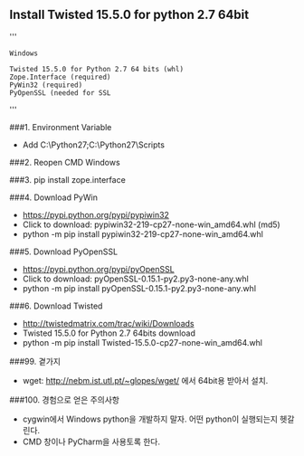 

## Install Twisted 15.5.0 for python 2.7 64bit

'''

    Windows
    
    Twisted 15.5.0 for Python 2.7 64 bits (​whl)
    ​Zope.Interface (required)
    ​PyWin32 (required)
    ​PyOpenSSL (needed for SSL
'''

###1. Environment Variable

  - Add C:\Python27;C:\Python27\Scripts

###2. Reopen CMD Windows 

###3. pip install zope.interface

###4. Download PyWin

  - https://pypi.python.org/pypi/pypiwin32
  - Click to download: pypiwin32-219-cp27-none-win_amd64.whl (md5)
  - python -m pip install pypiwin32-219-cp27-none-win_amd64.whl

###5. Download PyOpenSSL

  - https://pypi.python.org/pypi/pyOpenSSL
  - Click to download: pyOpenSSL-0.15.1-py2.py3-none-any.whl
  - python -m pip install pyOpenSSL-0.15.1-py2.py3-none-any.whl

###6. Download Twisted
  - http://twistedmatrix.com/trac/wiki/Downloads
  - Twisted 15.5.0 for Python 2.7 64bits download
  - python -m pip install Twisted-15.5.0-cp27-none-win_amd64.whl




###99. 곁가지

  - wget: http://nebm.ist.utl.pt/~glopes/wget/ 에서 64bit용 받아서 설치.

###100. 경험으로 얻은 주의사항

  - cygwin에서 Windows python을 개발하지 말자. 어떤 python이 실행되는지 헷갈린다.
  - CMD 창이나 PyCharm을 사용토록 한다.
